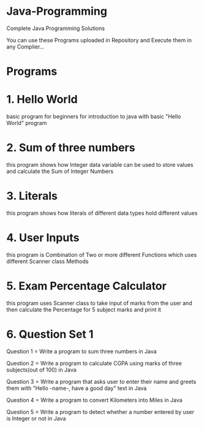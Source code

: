 # Java-Programming
Complete Java Programming Solutions

You can use these Programs uploaded in Repository and Execute them in any Complier...



# Programs

# 1. Hello World
basic program for beginners for introduction to java with basic "Hello World" program

# 2. Sum of three numbers
this program shows how Integer data variable can be used to store values and calculate the Sum of Integer Numbers

# 3. Literals
this program shows how literals of different data types hold different values

# 4. User Inputs
this program is Combination of Two or more different Functions which uses different Scanner class Methods

# 5. Exam Percentage Calculator
this program uses Scanner class to take input of marks from the user and then calculate the Percentage for 5 subject marks and print it

# 6. Question Set 1
Question 1 = Write a program to sum three numbers in Java

Question 2 = Write a program to calculate CGPA using marks of three subjects(out of 100) in Java

Question 3 = Write a program that asks user to enter their name and greets them with "Hello -name-, have a good day" text in Java

Question 4 = Write a program to convert Kilometers into Miles in Java

Question 5 = Write a program to detect whether a number entered by user is Integer or not in Java
